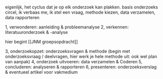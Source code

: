 eigenlijk, het cyclus dat je op elk onderzoek kan plakken. basis onderzoeks circel, ik verbaas me, ik stel een vraag, methode kiezen, data verzamelen, data rapporteren


1, verwonderen: aanleiding & probleemanalyse
2, verkennen: literatuuronderzoek & -analyse

hier begint [[JNM groepsopdracht]]

3, onderzoekopzet: onderzoeksvragen & methode (begin met onderzoeksvraag / deelvragen, hier werk je hele methode uit: ook wel plan van aanpak)
4, onderzoek uitvoeren: data verzamelen & Coderen
5, concluderen: analyseren & rapporteren
6, presenteren: onderzoeksverslag & eventueel artikel voor vakmedium


